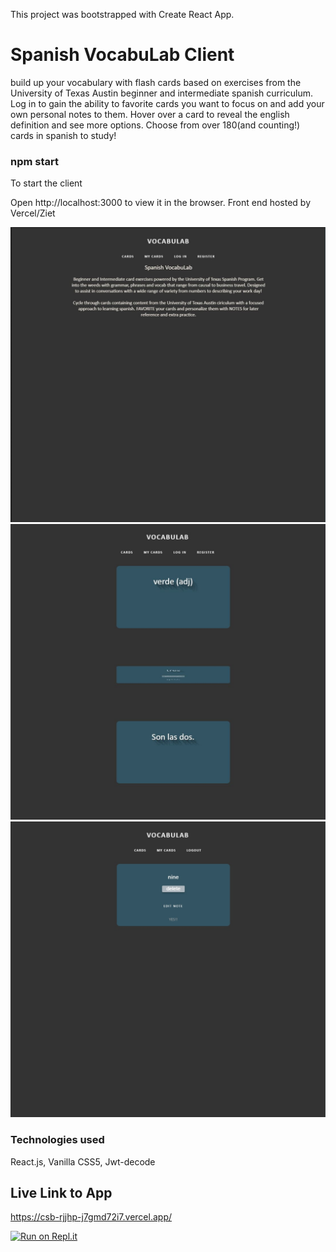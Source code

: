 This project was bootstrapped with Create React App.

# Spanish VocabuLab Client

build up your vocabulary with flash cards based on exercises from the University of Texas Austin beginner and intermediate spanish curriculum. Log in to gain the ability
to favorite cards you want to focus on and add your own personal notes to them. Hover over a card to reveal the english definition and see more options.
Choose from over 180(and counting!) cards in spanish to study!

### npm start

To start the client

Open http://localhost:3000 to view it in the browser.
Front end hosted by Vercel/Ziet

![](Capture.JPG)
![](Capture2.JPG)
![](Capture3.JPG)

### Technologies used

React.js, Vanilla CSS5, Jwt-decode

## Live Link to App

https://csb-rjjhp-j7gmd72i7.vercel.app/

[![Run on Repl.it](https://repl.it/badge/github/ttilley02/VL_client2)](https://repl.it/github/ttilley02/VL_client2)